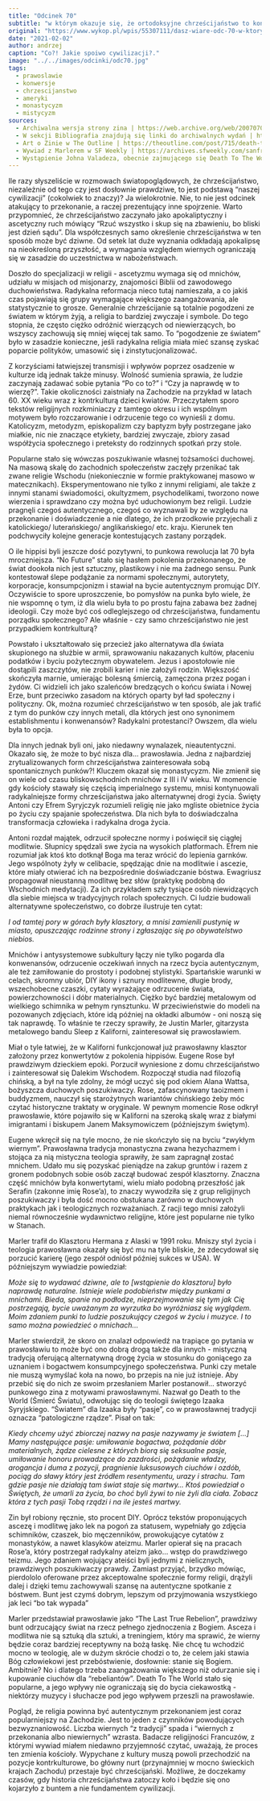 ```yaml
---
title: "Odcinek 70"
subtitle: "w którym okazuje się, że ortodoksyjne chrześcijaństwo to kontrkultura i punk rock."
original: "https://www.wykop.pl/wpis/55307111/dasz-wiare-odc-70-w-ktorym-okazuje-sie-ze-ortodoks/"
date: "2021-02-02"
author: andrzej
caption: "Co?! Jakie spoiwo cywilizacji?."
image: "../../images/odcinki/odc70.jpg"
tags:
  - prawoslawie
  - konwersje
  - chrzescijanstwo
  - ameryki
  - monastycyzm
  - mistycyzm
sources:
  - Archiwalna wersja strony zina | https://web.archive.org/web/20070706235636/http://www.deathtotheworld.com/about/about.html
  - W sekcji Bibliografia znajdują się linki do archiwalnych wydań | https://en.wikipedia.org/wiki/Death_to_the_World
  - Art o Zinie w The Outline | https://theoutline.com/post/715/death-to-the-world
  - Wywiad z Marlerem w SF Weekly | https://archives.sfweekly.com/sanfrancisco/riff-raff/Content?oid=2139347
  - Wystąpienie Johna Valadeza, obecnie zajmującego się Death To The World | https://youtu.be/tazyq8fKBQ8
---
```


Ile razy słyszeliście w rozmowach światopoglądowych, że chrześcijaństwo, niezależnie od tego czy jest dosłownie prawdziwe, to jest podstawą “naszej cywilizacji” (cokolwiek to znaczy)? Ja wielokrotnie. Nie, to nie jest odcinek atakujący to przekonanie, a raczej prezentujący inne spojrzenie. Warto przypomnieć, że chrześcijaństwo zaczynało jako apokaliptyczny i ascetyczny ruch mówiący “Rzuć wszystko i skup się na zbawieniu, bo bliski jest dzień sądu”. Dla współczesnych samo określenie chrześcijaństwa w ten sposób może być dziwne. Od setek lat duże wyznania odkładają apokalipsę na nieokreśloną przyszłość, a wymagania względem wiernych ograniczają się w zasadzie do uczestnictwa w nabożeństwach. 

Doszło do specjalizacji w religii - ascetyzmu wymaga się od mnichów, udziału w misjach od misjonarzy, znajomości Biblii od zawodowego duchowieństwa. Radykalna reformacja nieco tutaj namieszała, a co jakiś czas pojawiają się grupy wymagające większego zaangażowania, ale statystycznie to grosze. Generalnie chrześcijanie są totalnie pogodzeni ze światem w którym żyją, a religia to bardziej zwyczaje i symbole. Do tego stopnia, że często ciężko odróżnić wierzących od niewierzących, bo wszyscy zachowują się mniej więcej tak samo. To “pogodzenie ze światem” było w zasadzie konieczne, jeśli radykalna religia miała mieć szansę zyskać poparcie polityków, umasowić się i zinstytucjonalizować. 

Z korzyściami łatwiejszej transmisji i wpływów poprzez osadzenie w kulturze idą jednak także minusy. Wolność sumienia sprawia, że ludzie zaczynają zadawać sobie pytania “Po co to?” i “Czy ja naprawdę w to wierzę?”. Takie okoliczności zaistniały na Zachodzie na przykład w latach 60. XX wieku wraz z kontrkulturą dzieci kwiatów. Przeczytałem sporo tekstów religijnych rozkminiaczy z tamtego okresu i ich wspólnym motywem było rozczarowanie i odrzucenie tego co wynieśli z domu. Katolicyzm, metodyzm, episkopalizm czy baptyzm były postrzegane jako miałkie, nic nie znaczące etykiety, bardziej zwyczaje, zbiory zasad współżycia społecznego i preteksty do rodzinnych spotkań przy stole.

Popularne stało się wówczas poszukiwanie własnej tożsamości duchowej. Na masową skalę do zachodnich społeczeństw zaczęły przenikać tak zwane religie Wschodu (niekoniecznie w formie praktykowanej masowo w matecznikach). Eksperymentowano nie tylko z innymi religiami, ale także z innymi stanami świadomości, okultyzmem, psychodelikami, tworzono nowe wierzenia i sprawdzano czy można być uduchowionym bez religii. Ludzie pragnęli czegoś autentycznego, czegoś co wyznawali by ze względu na przekonanie i doświadczenie a nie dlatego, że ich przodkowie przyjechali z katolickiego/ luterańskiego/ anglikańskiego/ etc. kraju. Kierunek ten podchwyciły kolejne generacje kontestujących zastany porządek.

O ile hippisi byli jeszcze dość pozytywni, to punkowa rewolucja lat 70 była mroczniejsza. “No Future” stało się hasłem pokolenia przekonanego, że świat dookoła nich jest sztuczny, plastikowy i nie ma żadnego sensu. Punk kontestował ślepe podążanie za normami społecznymi, autorytety, korporacje, konsumpcjonizm i stawiał na bycie autentycznym promując DIY. Oczywiście to spore uproszczenie, bo pomysłów na punka było wiele, że nie wspomnę o tym, iż dla wielu była to po prostu fajna zabawa bez żadnej ideologii. Czy może być coś odleglejszego od chrześcijaństwa, fundamentu porządku społecznego? Ale właśnie - czy samo chrześcijaństwo nie jest przypadkiem kontrkulturą? 

Powstało i ukształtowało się przecież jako alternatywa dla świata skupionego na służbie w armii, sprawowaniu nakazanych kultów, płaceniu podatków i byciu pożytecznym obywatelem. Jezus i apostołowie nie dostąpili zaszczytów, nie zrobili karier i nie założyli rodzin. Większość skończyła marnie, umierając bolesną śmiercią, zamęczona przez pogan i żydów. Ci widzieli ich jako szaleńców bredzących o końcu świata i Nowej Erze, bunt przeciwko zasadom na których oparty był ład społeczny i polityczny. Ok, można rozumieć chrześcijaństwo w ten sposób, ale jak trafić z tym do punków czy innych metali, dla których jest ono synonimem establishmentu i konwenansów? Radykalni protestanci? Owszem, dla wielu była to opcja.

Dla innych jednak byli oni, jako niedawny wynalazek, nieautentyczni. Okazało się, że może to być nisza dla… prawosławia. Jedna z najbardziej zrytualizowanych form chrześcijaństwa zainteresowała sobą spontanicznych punków?! Kluczem okazał się monastycyzm. Nie zmienił się on wiele od czasu bliskowschodnich mnichów z III i IV wieku. W momencie gdy kościoły stawały się częścią imperialnego systemu, mnisi kontynuowali radykalniejsze formy chrześcijaństwa jako alternatywnej drogi życia. Święty Antoni czy Efrem Syryjczyk rozumieli religię nie jako mgliste obietnice życia po życiu czy spajanie społeczeństwa. Dla nich była to doświadczalna transformacja człowieka i radykalna droga życia. 

Antoni rozdał majątek, odrzucił społeczne normy i poświęcił się ciągłej modlitwie. Słupnicy spędzali swe życia na wysokich platformach. Efrem nie rozumiał jak ktoś kto dotknął Boga ma teraz wrócić do lepienia garnków. Jego wspólnoty żyły w celibacie, spędzając dnie na modlitwie i ascezie, które miały otwierać ich na bezpośrednie doświadczanie bóstwa. Ewagriusz propagował nieustanną modlitwę bez słów (praktykę podobną do Wschodnich medytacji). Za ich przykładem szły tysiące osób niewidzących dla siebie miejsca w tradycyjnych rolach społecznych. Ci ludzie budowali alternatywne społeczeństwo, co dobrze ilustruje ten cytat: 

_I od tamtej pory w górach były klasztory, a mnisi zamienili pustynię w miasto, opuszczając rodzinne strony i zgłaszając się po obywatelstwo niebios._

Mnichów i antysystemowe subkultury łączy nie tylko pogarda dla konwenansów, odrzucenie oczekiwań innych na rzecz bycia autentycznym, ale też zamiłowanie do prostoty i podobnej stylistyki. Spartańskie warunki w celach, skromny ubiór, DIY ikony i sznury modlitewne, długie brody, wszechobecne czaszki, cytaty wyrażające odrzucenie świata, powierzchowności i dóbr materialnych. Ciężko być bardziej metalowym od wielkiego schimnika w pełnym rynsztunku. W przeciwieństwie do modeli na pozowanych zdjęciach, które idą później na okładki albumów - oni noszą się tak naprawdę. To właśnie te rzeczy sprawiły, że Justin Marler, gitarzysta metalowego bandu Sleep z Kaliforni, zainteresował się prawosławiem.

Miał o tyle łatwiej, że w Kaliforni funkcjonował już prawosławny klasztor założony przez konwertytów z pokolenia hippisów. Eugene Rose był prawdziwym dzieckiem epoki. Porzucił wyniesione z domu chrześcijaństwo i zainteresował się Dalekim Wschodem. Rozpoczął studia nad filozofią chińską, a był na tyle zdolny, że mógł uczyć się pod okiem Alana Wattsa, bożyszcza duchowych poszukiwaczy. Rose, zafascynowany taoizmem i buddyzmem, nauczył się starożytnych wariantów chińskiego żeby móc czytać historyczne traktaty w oryginale. W pewnym momencie Rose odkrył prawosławie, które pojawiło się w Kaliforni na szeroką skalę wraz z białymi imigrantami i biskupem Janem Maksymowiczem (późniejszym świętym).

Eugene wkręcił się na tyle mocno, że nie skończyło się na byciu “zwykłym wiernym”. Prawosławna tradycja monastyczna zwana hezychazmem i stojąca za nią mistyczna teologia sprawiły, że sam zapragnął zostać mnichem. Udało mu się pozyskać pieniądze na zakup gruntów i razem z gronem podobnych sobie osób zaczął budować zespół klasztorny. Znaczna część mnichów była konwertytami, wielu miało podobną przeszłość jak Serafin (zakonne imię Rose’a), to znaczy wywodziła się z grup religijnych poszukiwaczy i była dość mocno obstukana zarówno w duchowych praktykach jak i teologicznych rozważaniach. Z racji tego mnisi założyli niemal równocześnie wydawnictwo religijne, które jest popularne nie tylko w Stanach.

Marler trafił do Klasztoru Hermana z Alaski w 1991 roku. Mniszy styl życia i teologia prawosławna okazały się być mu na tyle bliskie, że zdecydował się porzucić karierę (jego zespół odniósł później sukces w USA). W późniejszym wywiadzie powiedział: 

_Może się to wydawać dziwne, ale to [wstąpienie do klasztoru] było naprawdę naturalne. Istnieje wiele podobieństw między punkami a mnichami. Bieda, spanie na podłodze, nieprzejmowanie się tym jak Cię postrzegają, bycie uważanym za wyrzutka bo wyróżniasz się wyglądem. Moim zdaniem punki to ludzie poszukujący czegoś w życiu i muzyce. I to samo można powiedzieć o mnichach..._

Marler stwierdził, że skoro on znalazł odpowiedź na trapiące go pytania w prawosławiu to może być ono dobrą drogą także dla innych - mistyczną tradycją oferującą alternatywną drogę życia w stosunku do goniącego za uznaniem i bogactwem konsumpcyjnego społeczeństwa. Punki czy metale nie muszą wymyślać koła na nowo, bo przepis na nie już istnieje. Aby przebić się do nich ze swoim przesłaniem  Marler postanowił… stworzyć punkowego zina z motywami prawosławnymi. Nazwał go Death to the World (Śmierć Światu), odwołując się do teologii świętego Izaaka Syryjskiego. “Światem” dla Izaaka były “pasje”, co w prawosławnej tradycji oznacza “patologiczne rządze”. Pisał on tak:

_Kiedy chcemy użyć zbiorczej nazwy na pasje nazywamy je światem [...] Mamy następujące pasje: umiłowanie bogactwa, pożądanie dóbr materialnych, żądze cielesne z których biorą się seksualne pasje, umiłowanie honoru prowadzące do zazdrości, pożądanie władzy, arogancja i duma z pozycji, pragnienie luksusowych ciuchów i ozdób, pociąg do sławy który jest źródłem resentymentu, urazy i strachu. Tam gdzie pasje nie działają tam świat staje się martwy… Ktoś powiedział o Świętych, że umarli za życia, bo choć byli żywi to nie żyli dla ciała. Zobacz która z tych pasji Tobą rządzi i na ile jesteś martwy._

Zin był robiony ręcznie, sto procent DIY. Oprócz tekstów proponujących ascezę i modlitwę jako lek na pogoń za statusem, wypełniały go zdjęcia schimników, czaszek, bio męczenników, prowokującye cytatów z monastyków, a nawet klasyków ateizmu. Marler opierał się na pracach Rose’a, który postrzegał radykalny ateizm jako… wstęp do prawdziwego teizmu. Jego zdaniem wojujący ateiści byli jednymi z nielicznych, prawdziwych poszukiwaczy prawdy. Zamiast przyjąć, brzydko mówiąc, pierdololo oferowane przez akceptowalne społecznie formy religii, drążyli dalej i dzięki temu zachowywali szansę na autentyczne spotkanie z bóstwem. Bunt jest czymś dobrym, lepszym od przyjmowania wszystkiego jak leci “bo tak wypada”

Marler przedstawiał prawosławie jako “The Last True Rebelion”, prawdziwy bunt odrzucający świat na rzecz pełnego zjednoczenia z Bogiem. Asceza i modlitwa nie są sztuką dla sztuki, a treningiem, który ma sprawić, że wierny będzie coraz bardziej receptywny na bożą łaskę. Nie chcę tu wchodzić mocno w teologię, ale w dużym skrócie chodzi o to, że celem jaki stawia Bóg człowiekowi jest przebóstwienie, dosłownie: stanie się Bogiem. Ambitnie? No i dlatego trzeba zaangażowania większego niż odurzanie się i kupowanie ciuchów dla “rebeliantów”. Death To The World stało się popularne, a jego wpływy nie ograniczają się do bycia ciekawostką - niektórzy muzycy i słuchacze pod jego wpływem przeszli na prawosławie. 

Pogląd, że religia powinna być autentycznym przekonaniem jest coraz popularniejszy na Zachodzie. Jest to jeden z czynników powodujących bezwyznaniowość. Liczba wiernych “z tradycji” spada i “wiernych z przekonania albo niewiernych” wzrasta. Badacze religijności Francuzów, z którymi wywiad miałem niedawno przyjemność czytać, uważają, że proces ten zmienia kościoły. Wypychane z kultury muszą powoli przechodzić na pozycje kontrkulturowe, bo główny nurt (przynajmniej w mocno świeckich krajach Zachodu) przestaje być chrześcijański. Możliwe, że doczekamy czasów, gdy historia chrześcijaństwa zatoczy koło i będzie się ono kojarzyło z buntem a nie fundamentem cywilizacji.
